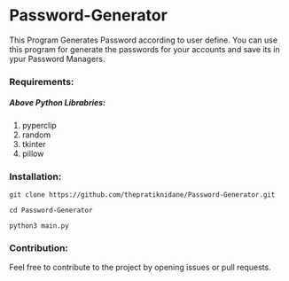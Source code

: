 # Password-Generator

This Program Generates Password according to user define.
You can use this program for generate the passwords for your accounts and save its in ypur Password Managers.

<h3>Requirements:</h3>
<h5>Above Python Librabries:</h5>

1. pyperclip
2. random
3. tkinter
4. pillow

<h3>Installation:</h3>

    git clone https://github.com/thepratiknidane/Password-Generator.git

    cd Password-Generator

    python3 main.py

<h3>Contribution:</h3>

Feel free to contribute to the project by opening issues or pull requests.
